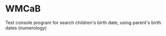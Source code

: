 # WMCaB
Test console program for search children's birth date, using parent's birth dates (numerology)
